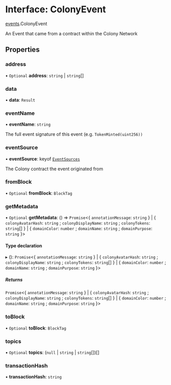 # Interface: ColonyEvent

[events](../modules/events.md).ColonyEvent

An Event that came from a contract within the Colony Network

## Properties

### address

• `Optional` **address**: `string` \| `string`[]

### data

• **data**: `Result`

### eventName

• **eventName**: `string`

The full event signature of this event (e.g. `TokenMinted(uint256))`

### eventSource

• **eventSource**: keyof [`EventSources`](events.EventSources.md)

The Colony contract the event originated from

### fromBlock

• `Optional` **fromBlock**: `BlockTag`

### getMetadata

• `Optional` **getMetadata**: () => `Promise`<{ `annotationMessage`: `string`  } \| { `colonyAvatarHash`: `string` ; `colonyDisplayName`: `string` ; `colonyTokens`: `string`[]  } \| { `domainColor`: `number` ; `domainName`: `string` ; `domainPurpose`: `string`  }\>

#### Type declaration

▸ (): `Promise`<{ `annotationMessage`: `string`  } \| { `colonyAvatarHash`: `string` ; `colonyDisplayName`: `string` ; `colonyTokens`: `string`[]  } \| { `domainColor`: `number` ; `domainName`: `string` ; `domainPurpose`: `string`  }\>

##### Returns

`Promise`<{ `annotationMessage`: `string`  } \| { `colonyAvatarHash`: `string` ; `colonyDisplayName`: `string` ; `colonyTokens`: `string`[]  } \| { `domainColor`: `number` ; `domainName`: `string` ; `domainPurpose`: `string`  }\>

### toBlock

• `Optional` **toBlock**: `BlockTag`

### topics

• `Optional` **topics**: (``null`` \| `string` \| `string`[])[]

### transactionHash

• **transactionHash**: `string`
